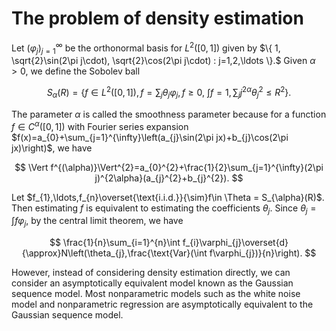 # The problem of density estimation

Let $(\varphi _ {j}) _ {j=1}^{\infty}$ be the orthonormal basis for $L^{2}([0,1])$ given by $\{ 1, \sqrt{2}\sin(2\pi j\cdot), \sqrt{2}\cos(2\pi j\cdot) : j=1,2,\ldots \}.$ Given $\alpha>0$, we define the Sobolev ball

$$
S_{\alpha}(R)=\left\{ f\in L^{2}([0,1]),\,f=\sum_{j}\theta_{j}\varphi_{j},\,f\geq0,\:\int f=1,\,\sum_{j}j^{2\alpha}\theta_{j}^{2}\leq R^{2}\right\} .
$$

The parameter $\alpha$ is called the smoothness parameter because for a function $f\in C^{\alpha}([0,1])$ with Fourier series expansion $f(x)=a_{0}+\sum_{j=1}^{\infty}\left(a_{j}\sin(2\pi jx)+b_{j}\cos(2\pi jx)\right)$, we have

$$
\Vert f^{(\alpha)}\Vert^{2}=a_{0}^{2}+\frac{1}{2}\sum_{j=1}^{\infty}(2\pi j)^{2\alpha}(a_{j}^{2}+b_{j}^{2}).
$$

Let $f_{1},\ldots,f_{n}\overset{\text{i.i.d.}}{\sim}f\in \Theta = S_{\alpha}(R)$. Then estimating $f$ is equivalent to estimating the coefficients $\theta_{j}$. Since $\theta_{j}=\int f\varphi_{j}$, by the central limit theorem, we have

$$
\frac{1}{n}\sum_{i=1}^{n}\int f_{i}\varphi_{j}\overset{d}{\approx}N\left(\theta_{j},\frac{\text{Var}(\int f\varphi_{j})}{n}\right).
$$

However, instead of considering density estimation directly, we can consider an asymptotically equivalent model known as the Gaussian sequence model. Most nonparametric models such as the white noise model and nonparametric regression are asymptotically equivalent to the Gaussian sequence model. 